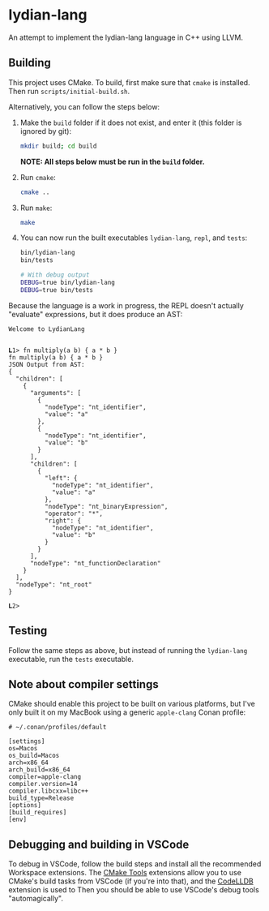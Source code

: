 # lydian-lang

An attempt to implement the lydian-lang language in C++ using LLVM.

## Building

This project uses CMake. To build, first make sure that `cmake` is installed. Then run `scripts/initial-build.sh`.

Alternatively, you can follow the steps below:

1. Make the `build` folder if it does not exist, and enter it (this folder is ignored by git):
   ```sh
   mkdir build; cd build
   ```
   **NOTE: All steps below must be run in the `build` folder.**
2. Run `cmake`:
   ```sh
   cmake ..
   ```
3. Run `make`:
   ```sh
   make
   ```
4. You can now run the built executables `lydian-lang`, `repl`, and `tests`:

   ```sh
   bin/lydian-lang
   bin/tests

   # With debug output
   DEBUG=true bin/lydian-lang
   DEBUG=true bin/tests
   ```

Because the language is a work in progress, the REPL doesn't actually "evaluate" expressions, but it does produce an AST:

```
Welcome to LydianLang


𝐋1> fn multiply(a b) { a * b }
fn multiply(a b) { a * b }
JSON Output from AST:
{
  "children": [
    {
      "arguments": [
        {
          "nodeType": "nt_identifier",
          "value": "a"
        },
        {
          "nodeType": "nt_identifier",
          "value": "b"
        }
      ],
      "children": [
        {
          "left": {
            "nodeType": "nt_identifier",
            "value": "a"
          },
          "nodeType": "nt_binaryExpression",
          "operator": "*",
          "right": {
            "nodeType": "nt_identifier",
            "value": "b"
          }
        }
      ],
      "nodeType": "nt_functionDeclaration"
    }
  ],
  "nodeType": "nt_root"
}

𝐋2>
```

## Testing

Follow the same steps as above, but instead of running the `lydian-lang` executable, run the `tests` executable.

## Note about compiler settings

CMake should enable this project to be built on various platforms, but I've only built it on my MacBook using a generic `apple-clang` Conan profile:

```
# ~/.conan/profiles/default

[settings]
os=Macos
os_build=Macos
arch=x86_64
arch_build=x86_64
compiler=apple-clang
compiler.version=14
compiler.libcxx=libc++
build_type=Release
[options]
[build_requires]
[env]
```

## Debugging and building in VSCode

To debug in VSCode, follow the build steps and install all the recommended Workspace extensions. The [CMake Tools](https://marketplace.visualstudio.com/items?itemName=ms-vscode.cmake-tools) extensions allow you to use CMake's build tasks from VSCode (if you're into that), and the [CodeLLDB](https://marketplace.visualstudio.com/items?itemName=vadimcn.vscode-lldb) extension is used to Then you should be able to use VSCode's debug tools "automagically".

